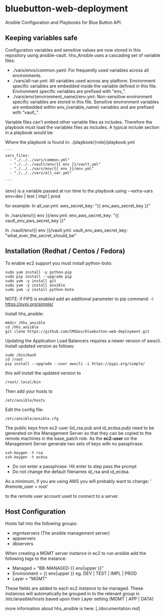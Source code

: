 # bluebutton-web-deployment
Ansible Configuration and Playbooks for Blue Button API.

## Keeping variables safe
Configuration variables and sensitive values are now stored in this repository
using ansible-vault. hhs_Ansible uses a cascading set of variable files:

- ./vars/envs/common.yaml: For frequently used variables across all environments.
- ./vars/all-var.yml: All variables used across any platform. Environment specific
variables are embedded inside the variable defined in this file. Environment specific
variables are prefixed with "env_".
- ./vars/env/{environment_name}/env.yml: Non-sensitive environment specific variables are
stored in this file. Sensitive environment variables are embedded within env_{variable_name} variables
and are prefixed with "vault_".

Variable files can't embed other variable files as includes. Therefore the
playbook must load the variables files as includes. A typical include section
in a playbook would be:

Where the playbook is found in: ./playbook/{role}/playbook.yml

    ```
    vars_files:
      - "./../../vars/common.yml"
      - "./../../vault/env/{{ env }}/vault.yml"
      - "./../../vars/env/{{ env }}/env.yml"
      - "./../../vars/all_var.yml"

    ```  
{env} is a variable passed at run time to the playbook using
--extra-vars env=dev | test | impl | prod

for example:
In all_var.yml:
aws_secret_key: "{{ env_aws_secret_key }}"

In ./vars/env/{{ env }}/env.yml:
env_aws_secret_key: "{{ vault_env_aws_secret_key }}"

In ./vault/env/{{ env }}/vault.yml:
vault_env_aws_secret_key: "what_ever_the_secret_should_be"


## Installation (Redhat / Centos / Fedora)

To enable ec2 support you must install python-boto:

    sudo yum install -y python-pip
    sudo pip install --upgrade pip
    sudo yum -y install git
    sudo yum -y install ansible
    sudo yum -y install python-boto

NOTE: if FIPS is enabled add an additional parameter to pip command:
-i https://pypi.org/simple/

Install hhs_ansible:

    mkdir /hhs_ansible
    cd /hhs_ansible
    git clone https://github.com/CMSGov/bluebutton-web-deployment.git

Updating the Application Load Balancers requires a newer version of awscli.
Install updated version as follows:

    sudo /bin/bash
    cd /root
    pip install --upgrade --user awscli -i https://pypi.org/simple/

this will install the updated version to

    /root/.local/bin

Then add your hosts to

    /etc/ansible/hosts

Edit the config file:

    /etc/ansible/ansible.cfg

The public keys from ec2-user (id_rsa.pub and id_ecdsa.pub) need to be
generated on the Management Server so that they can be copied to the
remote machines in the base_patch role. As the **ec2-user** on the Management
Server generate two sets of keys with no passphrase:

    ssh-keygen -t rsa
    ssh-keygen -t ecdsa

- Do not enter a passphrase. Hit enter to step pass the prompt
- Do not change the default filenames id_rsa and id_ecdsa.


As a minimum, if you are using AWS you will probably want to change:
    ' #remote_user = root'

to the remote user account used to connect to a server.

## Host Configuration

Hosts fall into the following groups:
 - mgmtservers (The ansible management server)
 - appservers
 - dbservers

When creating a MGMT server instance in ec2 to run ansible add the following
tags to the instance:

 - Managed = "BB-MANAGED-{{ env|upper }}"
 - Environment = {{ env|upper }} eg. DEV | TEST | IMPL | PROD
 - Layer = "MGMT"

These fields are added to each ec2 instance to be managed. These instances
will automatically be grouped in to the relevant group in /etc/anasible/hosts
based upon their Layer setting (MGMT | APP | DATA)

more information about hhs_ansible is here: [./documentation.md]
